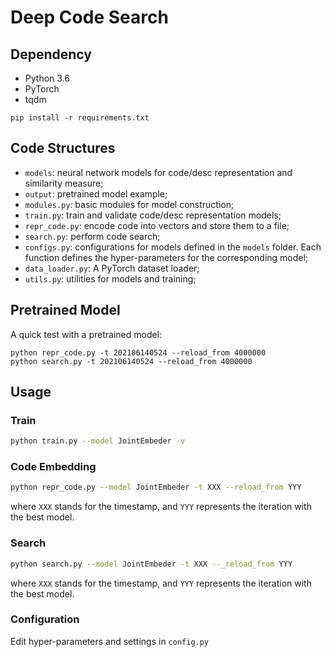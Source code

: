 # Deep Code Search

## Dependency
* Python 3.6
* PyTorch 
* tqdm

 ```
 pip install -r requirements.txt
 ```


## Code Structures

 - `models`: neural network models for code/desc representation and similarity measure;
 - `output`: pretrained model example;
 - `modules.py`: basic modules for model construction;
 - `train.py`: train and validate code/desc representation models; 
 - `repr_code.py`: encode code into vectors and store them to a file; 
 - `search.py`: perform code search;
 - `configs.py`: configurations for models defined in the `models` folder. Each function defines the hyper-parameters for the corresponding model;
 - `data_loader.py`: A PyTorch dataset loader;
 - `utils.py`: utilities for models and training;

## Pretrained Model

   A quick test with a pretrained model:

   ```
   python repr_code.py -t 202106140524 --reload_from 4000000
   python search.py -t 202106140524 --reload_from 4000000
   ```


## Usage

   ### Train

   ```bash
   python train.py --model JointEmbeder -v
   ```
   ### Code Embedding

   ```bash
   python repr_code.py --model JointEmbeder -t XXX --reload_from YYY
   ```
   where `XXX` stands for the timestamp, and `YYY` represents the iteration with the best model.

   ### Search

   ```bash
   python search.py --model JointEmbeder -t XXX --_reload_from YYY
   ```
   where `XXX` stands for the timestamp, and `YYY` represents the iteration with the best model.

   ### Configuration

   Edit hyper-parameters and settings in `config.py`
